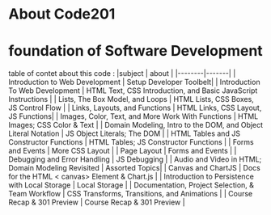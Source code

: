 # About Code201 
# foundation of Software Development 
table of contet about this code :
 |subject | about |
 |--------|-------|
 | Introduction to Web Development | Setup Developer Toolbelt|
 | Introduction To Web Development |  HTML Text, CSS Introduction, and Basic JavaScript Instructions |
 | Lists, The Box Model, and Loops |  HTML Lists, CSS Boxes, JS Control Flow | 
 | Links, Layouts, and Functions | HTML Links, CSS Layout, JS Functions|
 |  Images, Color, Text, and More Work With Functions | HTML Images; CSS Color & Text | 
 |  Domain Modeling, Intro to the DOM, and Object Literal Notation | JS Object Literals; The DOM |
 | HTML Tables and JS Constructor Functions | HTML Tables; JS Constructor Functions |
 | Forms and Events | More CSS Layout |
 | Page Layout | Forms and Events |
 | Debugging and Error Handling | JS Debugging |
 | Audio and Video in HTML; Domain Modeling Revisited | Assorted Topics|
 | Canvas and ChartJS | Docs for the HTML < canvas> Element & Chart.js |
 |  Introduction to Persistence with Local Storage | Local Storage |
 | Documentation, Project Selection, & Team Workflow | CSS Transforms, Transitions, and Animations |
 |  Course Recap & 301 Preview |  Course Recap & 301 Preview |
